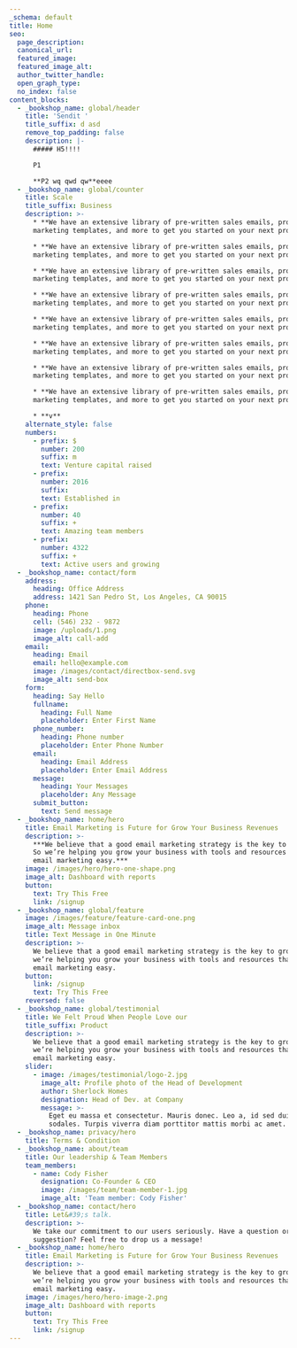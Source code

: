 ```yaml
---
_schema: default
title: Home
seo:
  page_description:
  canonical_url:
  featured_image:
  featured_image_alt:
  author_twitter_handle:
  open_graph_type:
  no_index: false
content_blocks:
  - _bookshop_name: global/header
    title: 'Sendit '
    title_suffix: d asd
    remove_top_padding: false
    description: |-
      ##### H5!!!!

      P1

      **P2 wq qwd qw**eeee
  - _bookshop_name: global/counter
    title: Scale
    title_suffix: Business
    description: >-
      * **We have an extensive library of pre-written sales emails, proven
      marketing templates, and more to get you started on your next project.**

      * **We have an extensive library of pre-written sales emails, proven
      marketing templates, and more to get you started on your next project.**

      * **We have an extensive library of pre-written sales emails, proven
      marketing templates, and more to get you started on your next project.**

      * **We have an extensive library of pre-written sales emails, proven
      marketing templates, and more to get you started on your next project.**

      * **We have an extensive library of pre-written sales emails, proven
      marketing templates, and more to get you started on your next project.**

      * **We have an extensive library of pre-written sales emails, proven
      marketing templates, and more to get you started on your next project.**

      * **We have an extensive library of pre-written sales emails, proven
      marketing templates, and more to get you started on your next project.**

      * **We have an extensive library of pre-written sales emails, proven
      marketing templates, and more to get you started on your next project.**

      * **v**
    alternate_style: false
    numbers:
      - prefix: $
        number: 200
        suffix: m
        text: Venture capital raised
      - prefix:
        number: 2016
        suffix:
        text: Established in
      - prefix:
        number: 40
        suffix: +
        text: Amazing team members
      - prefix:
        number: 4322
        suffix: +
        text: Active users and growing
  - _bookshop_name: contact/form
    address:
      heading: Office Address
      address: 1421 San Pedro St, Los Angeles, CA 90015
    phone:
      heading: Phone
      cell: (546) 232 - 9872
      image: /uploads/1.png
      image_alt: call-add
    email:
      heading: Email
      email: hello@example.com
      image: /images/contact/directbox-send.svg
      image_alt: send-box
    form:
      heading: Say Hello
      fullname:
        heading: Full Name
        placeholder: Enter First Name
      phone_number:
        heading: Phone number
        placeholder: Enter Phone Number
      email:
        heading: Email Address
        placeholder: Enter Email Address
      message:
        heading: Your Messages
        placeholder: Any Message
      submit_button:
        text: Send message
  - _bookshop_name: home/hero
    title: Email Marketing is Future for Grow Your Business Revenues
    description: >-
      ***We believe that a good email marketing strategy is the key to growth.
      So we’re helping you grow your business with tools and resources that make
      email marketing easy.***
    image: /images/hero/hero-one-shape.png
    image_alt: Dashboard with reports
    button:
      text: Try This Free
      link: /signup
  - _bookshop_name: global/feature
    image: /images/feature/feature-card-one.png
    image_alt: Message inbox
    title: Text Message in One Minute
    description: >-
      We believe that a good email marketing strategy is the key to growth. So
      we’re helping you grow your business with tools and resources that make
      email marketing easy.
    button:
      link: /signup
      text: Try This Free
    reversed: false
  - _bookshop_name: global/testimonial
    title: We Felt Proud When People Love our
    title_suffix: Product
    description: >-
      We believe that a good email marketing strategy is the key to growth. So
      we’re helping you grow your business with tools and resources that make
      email marketing easy.
    slider:
      - image: /images/testimonial/logo-2.jpg
        image_alt: Profile photo of the Head of Development
        author: Sherlock Homes
        designation: Head of Dev. at Company
        message: >-
          Eget eu massa et consectetur. Mauris donec. Leo a, id sed duis proin
          sodales. Turpis viverra diam porttitor mattis morbi ac amet.
  - _bookshop_name: privacy/hero
    title: Terms & Condition
  - _bookshop_name: about/team
    title: Our leadership & Team Members
    team_members:
      - name: Cody Fisher
        designation: Co-Founder & CEO
        image: /images/team/team-member-1.jpg
        image_alt: 'Team member: Cody Fisher'
  - _bookshop_name: contact/hero
    title: Let&#39;s talk.
    description: >-
      We take our commitment to our users seriously. Have a question or
      suggestion? Feel free to drop us a message!
  - _bookshop_name: home/hero
    title: Email Marketing is Future for Grow Your Business Revenues
    description: >-
      We believe that a good email marketing strategy is the key to growth. So
      we’re helping you grow your business with tools and resources that make
      email marketing easy.
    image: /images/hero/hero-image-2.png
    image_alt: Dashboard with reports
    button:
      text: Try This Free
      link: /signup
---
```

